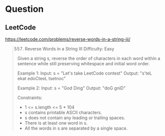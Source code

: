 # Question

## LeetCode
https://leetcode.com/problems/reverse-words-in-a-string-iii/
> 557. Reverse Words in a String III
> Difficulty: Easy
>
> Given a string s, reverse the order of characters in each
> word within a sentence while still preserving whitespace
> and initial word order.
>
> Example 1:
> Input: s = "Let's take LeetCode contest"
> Output: "s'teL ekat edoCteeL tsetnoc"
>
> Example 2:
> Input: s = "God Ding"
> Output: "doG gniD"
>
> Constraints:
>  * 1 <= s.length <= 5 * 104
>  * s contains printable ASCII characters.
>  * s does not contain any leading or trailing spaces.
>  * There is at least one word in s.
>  * All the words in s are separated by a single space.
>
